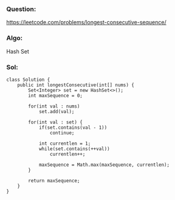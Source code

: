 ### Question:
https://leetcode.com/problems/longest-consecutive-sequence/

### Algo:
Hash Set

### Sol:
```
class Solution {
    public int longestConsecutive(int[] nums) {
        Set<Integer> set = new HashSet<>();
        int maxSequence = 0;
        
        for(int val : nums)
            set.add(val);
        
        for(int val : set) {
            if(set.contains(val - 1))
                continue;
            
            int currentlen = 1;
            while(set.contains(++val))
                currentlen++;
            
            maxSequence = Math.max(maxSequence, currentlen);
        }
        
        return maxSequence;
    }
}
```
